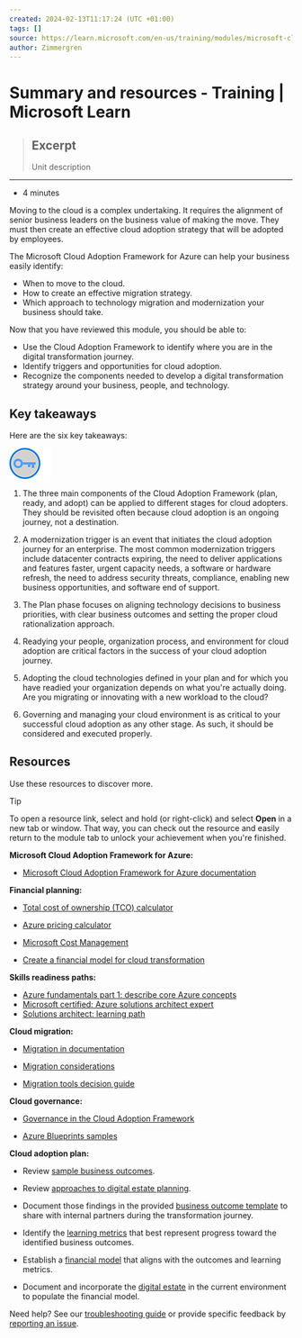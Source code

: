 ```yaml
---
created: 2024-02-13T11:17:24 (UTC +01:00)
tags: []
source: https://learn.microsoft.com/en-us/training/modules/microsoft-cloud-adoption-framework-for-azure/9-summary-and-resources
author: Zimmergren
---
```


# Summary and resources - Training | Microsoft Learn

> ## Excerpt
> Unit description

---
-   4 minutes

Moving to the cloud is a complex undertaking. It requires the alignment of senior business leaders on the business value of making the move. They must then create an effective cloud adoption strategy that will be adopted by employees.

The Microsoft Cloud Adoption Framework for Azure can help your business easily identify:

-   When to move to the cloud.
-   How to create an effective migration strategy.
-   Which approach to technology migration and modernization your business should take.

Now that you have reviewed this module, you should be able to:

-   Use the Cloud Adoption Framework to identify where you are in the digital transformation journey.
-   Identify triggers and opportunities for cloud adoption.
-   Recognize the components needed to develop a digital transformation strategy around your business, people, and technology.

## Key takeaways

Here are the six key takeaways:

![Icon of lightbulb](001BeginAzurePrerequisitit/Summary%20and%20resources%20-%20Training%20%20Microsoft%20Learn/key-takeaway.png)

1.  The three main components of the Cloud Adoption Framework (plan, ready, and adopt) can be applied to different stages for cloud adopters. They should be revisited often because cloud adoption is an ongoing journey, not a destination.
    
2.  A modernization trigger is an event that initiates the cloud adoption journey for an enterprise. The most common modernization triggers include datacenter contracts expiring, the need to deliver applications and features faster, urgent capacity needs, a software or hardware refresh, the need to address security threats, compliance, enabling new business opportunities, and software end of support.
    
3.  The Plan phase focuses on aligning technology decisions to business priorities, with clear business outcomes and setting the proper cloud rationalization approach.
    
4.  Readying your people, organization process, and environment for cloud adoption are critical factors in the success of your cloud adoption journey.
    
5.  Adopting the cloud technologies defined in your plan and for which you have readied your organization depends on what you're actually doing. Are you migrating or innovating with a new workload to the cloud?
    
6.  Governing and managing your cloud environment is as critical to your successful cloud adoption as any other stage. As such, it should be considered and executed properly.
    

## Resources

Use these resources to discover more.

Tip

To open a resource link, select and hold (or right-click) and select **Open** in a new tab or window. That way, you can check out the resource and easily return to the module tab to unlock your achievement when you're finished.

**Microsoft Cloud Adoption Framework for Azure:**

-   [Microsoft Cloud Adoption Framework for Azure documentation](https://learn.microsoft.com/en-us/azure/cloud-adoption-framework/overview)

**Financial planning:**

-   [Total cost of ownership (TCO) calculator](https://azure.microsoft.com/pricing/tco/calculator/)
    
-   [Azure pricing calculator](https://azure.microsoft.com/pricing/calculator/)
    
-   [Microsoft Cost Management](https://azure.microsoft.com/services/cost-management/)
    
-   [Create a financial model for cloud transformation](https://learn.microsoft.com/en-us/azure/cloud-adoption-framework/strategy/financial-models)
    

**Skills readiness paths:**

-   [Azure fundamentals part 1: describe core Azure concepts](https://learn.microsoft.com/en-us/training/paths/az-900-describe-cloud-concepts/)
-   [Microsoft certified: Azure solutions architect expert](https://learn.microsoft.com/en-us/certifications/azure-solutions-architect/?wt.mc_id=learningredirect_certs-web-wwl)
-   [Solutions architect: learning path](https://learn.microsoft.com/en-us/training/browse/?roles=solution-architect&resource_type=learning%20path)

**Cloud migration:**

-   [Migration in documentation](https://learn.microsoft.com/en-us/azure/cloud-adoption-framework/migrate/)
    
-   [Migration considerations](https://learn.microsoft.com/en-us/azure/cloud-adoption-framework/migrate/migration-considerations/)
    
-   [Migration tools decision guide](https://learn.microsoft.com/en-us/azure/cloud-adoption-framework/decision-guides/migrate-decision-guide/)
    

**Cloud governance:**

-   [Governance in the Cloud Adoption Framework](https://learn.microsoft.com/en-us/azure/cloud-adoption-framework/govern/)
    
-   [Azure Blueprints samples](https://learn.microsoft.com/en-us/azure/governance/blueprints/samples/)
    

**Cloud adoption plan:**

-   Review [sample business outcomes](https://learn.microsoft.com/en-us/azure/cloud-adoption-framework/strategy/business-outcomes/).
    
-   Review [approaches to digital estate planning](https://learn.microsoft.com/en-us/azure/cloud-adoption-framework/digital-estate/approach).
    
-   Document those findings in the provided [business outcome template](https://archcenter.blob.core.windows.net/cdn/business-outcome-template.xlsx) to share with internal partners during the transformation journey.
    
-   Identify the [learning metrics](https://learn.microsoft.com/en-us/azure/cloud-adoption-framework/strategy/learning-metrics) that best represent progress toward the identified business outcomes.
    
-   Establish a [financial model](https://learn.microsoft.com/en-us/azure/cloud-adoption-framework/strategy/financial-models) that aligns with the outcomes and learning metrics.
    
-   Document and incorporate the [digital estate](https://learn.microsoft.com/en-us/azure/cloud-adoption-framework/digital-estate/) in the current environment to populate the financial model.
    

Need help? See our [troubleshooting guide](https://learn.microsoft.com/en-us/training/support/troubleshooting?uid=learn-wwl.microsoft-cloud-adoption-framework-for-azure-v1-1.9-knowledge-check&documentId=19ba5d66-b528-497c-1b1c-c7ea57adecbd&versionIndependentDocumentId=95a463a1-8f7a-5e0f-b146-1d188f712522&contentPath=%2FMicrosoftDocs%2Flearn-pr%2Fblob%2Flive%2Flearn-pr%2Fwwl-mba%2Fmicrosoft-cloud-adoption-framework-for-azure%2F9-summary-and-resources.yml&url=https%3A%2F%2Flearn.microsoft.com%2Fen-us%2Ftraining%2Fmodules%2Fmicrosoft-cloud-adoption-framework-for-azure%2F9-summary-and-resources&author=tozimmergren) or provide specific feedback by [reporting an issue](https://learn.microsoft.com/en-us/training/support/troubleshooting?uid=learn-wwl.microsoft-cloud-adoption-framework-for-azure-v1-1.9-knowledge-check&documentId=19ba5d66-b528-497c-1b1c-c7ea57adecbd&versionIndependentDocumentId=95a463a1-8f7a-5e0f-b146-1d188f712522&contentPath=%2FMicrosoftDocs%2Flearn-pr%2Fblob%2Flive%2Flearn-pr%2Fwwl-mba%2Fmicrosoft-cloud-adoption-framework-for-azure%2F9-summary-and-resources.yml&url=https%3A%2F%2Flearn.microsoft.com%2Fen-us%2Ftraining%2Fmodules%2Fmicrosoft-cloud-adoption-framework-for-azure%2F9-summary-and-resources&author=tozimmergren#report-feedback).
